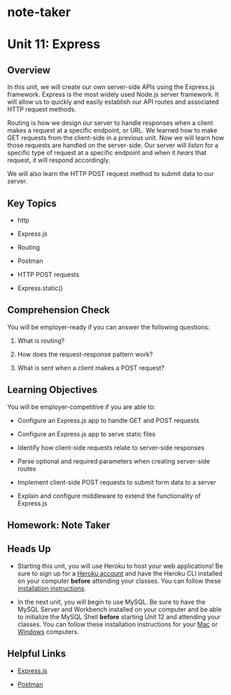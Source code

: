 # note-taker

# Unit 11: Express

## Overview

In this unit, we will create our own server-side APIs using the Express.js framework. Express is the most widely used Node.js server framework. It will allow us to quickly and easily establish our API routes and associated HTTP request methods.

Routing is how we design our server to handle responses when a client makes a request at a specific endpoint, or URL. We learned how to make GET requests from the client-side in a previous unit. Now we will learn how those requests are handled on the server-side. Our server will _listen_ for a specific type of request at a specific endpoint and when it _hears_ that request, it will respond accordingly.

We will also learn the HTTP POST request method to submit data to our server.

## Key Topics

* http

* Express.js

* Routing

* Postman

* HTTP POST requests

* Express.static()

## Comprehension Check

You will be employer-ready if you can answer the following questions:

1. What is routing?

2. How does the request-response pattern work?

3. What is sent when a client makes a POST request?

## Learning Objectives

You will be employer-competitive if you are able to:

* Configure an Express.js app to handle GET and POST requests

* Configure an Express.js app to serve static files

* Identify how client-side requests relate to server-side responses

* Parse optional and required parameters when creating server-side routes

* Implement client-side POST requests to submit form data to a server

* Explain and configure middleware to extend the functionality of Express.js

## Homework: Note Taker



## Heads Up

* Starting this unit, you will use Heroku to host your web applications! Be sure to sign up for a [Heroku account](https://signup.heroku.com/) and have the Heroku CLI installed on your computer **before** attending your classes. You can follow these [installation instructions](./04-Important/heroku-install.md). 

* In the next unit, you will begin to use MySQL. Be sure to have the MySQL Server and Workbench installed on your computer and be able to initialize the MySQL Shell **before** starting Unit 12 and attending your classes. You can follow these installation instructions for your [Mac](./04-Important/mysql-mac-guide.md) or [Windows](./04-Important/mysql-windows-guide.md) computers.

## Helpful Links

* [Express.js](https://expressjs.com/)

* [Postman](https://www.getpostman.com/)
